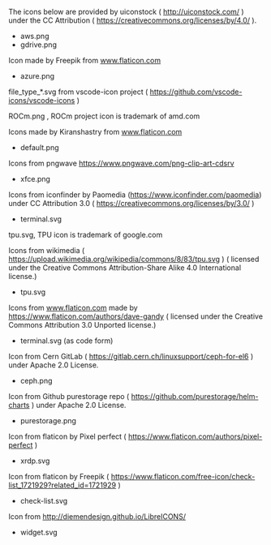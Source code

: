 The icons below are provided by uiconstock ( http://uiconstock.com/ ) under the CC Attribution ( https://creativecommons.org/licenses/by/4.0/ ).

 * aws.png
 * gdrive.png

Icon made by Freepik from www.flaticon.com
 * azure.png

file_type_*.svg from vscode-icon project ( https://github.com/vscode-icons/vscode-icons )

ROCm.png , ROCm project icon is trademark of amd.com

Icons made by Kiranshastry from www.flaticon.com
 * default.png

Icons from pngwave https://www.pngwave.com/png-clip-art-cdsrv
 * xfce.png

Icons from iconfinder by Paomedia (https://www.iconfinder.com/paomedia) under CC Attribution 3.0 ( https://creativecommons.org/licenses/by/3.0/ )
 * terminal.svg

tpu.svg, TPU icon is trademark of google.com

Icons from wikimedia ( https://upload.wikimedia.org/wikipedia/commons/8/83/tpu.svg ) ( licensed under the Creative Commons Attribution-Share Alike 4.0 International license.)

 * tpu.svg

Icons from www.flaticon.com made by https://www.flaticon.com/authors/dave-gandy ( licensed under the Creative Commons Attribution 3.0 Unported license.)

 * terminal.svg (as code form)

Icon from Cern GitLab ( https://gitlab.cern.ch/linuxsupport/ceph-for-el6 ) under Apache 2.0 License.
 * ceph.png

Icon from Github purestorage repo ( https://github.com/purestorage/helm-charts ) under Apache 2.0 License.
 * purestorage.png

Icon from flaticon by Pixel perfect ( https://www.flaticon.com/authors/pixel-perfect )
 * xrdp.svg

Icon from flaticon by Freepik ( https://www.flaticon.com/free-icon/check-list_1721929?related_id=1721929 )
 * check-list.svg

Icon from http://diemendesign.github.io/LibreICONS/
 * widget.svg
